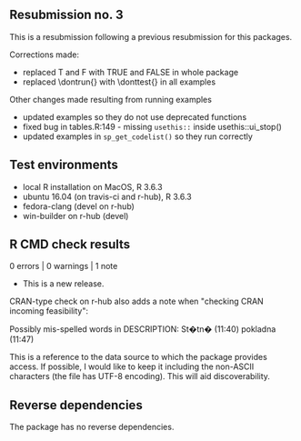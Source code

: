 ## Resubmission no. 3

This is a resubmission following a previous resubmission for this packages.

Corrections made:

- replaced T and F with TRUE and FALSE in whole package
- replaced \dontrun{} with \donttest{} in all examples

Other changes made resulting from running examples

- updated examples so they do not use deprecated functions
- fixed bug in tables.R:149 - missing `usethis::` inside usethis::ui_stop()
- updated examples in `sp_get_codelist()` so they run correctly

## Test environments

* local R installation on MacOS, R 3.6.3
* ubuntu 16.04 (on travis-ci and r-hub), R 3.6.3
* fedora-clang (devel on r-hub)
* win-builder on r-hub (devel)

## R CMD check results

0 errors | 0 warnings | 1 note

* This is a new release.

CRAN-type check on r-hub also adds a note when "checking CRAN incoming feasibility":

Possibly mis-spelled words in DESCRIPTION:
     St�tn� (11:40)
     pokladna (11:47)
     
This is a reference to the data source to which the package provides access. If possible, I would like to keep it including the non-ASCII characters (the file has UTF-8 encoding). This will aid discoverability.

## Reverse dependencies

The package has no reverse dependencies.
